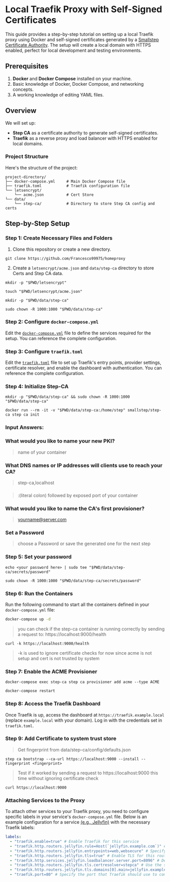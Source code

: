 # Local Traefik Proxy with Self-Signed Certificates

This guide provides a step-by-step tutorial on setting up a local Traefik proxy using Docker and self-signed certificates generated by a [Smallstep Certificate Authority](https://smallstep.com/docs/step-ca). The setup will create a local domain with HTTPS enabled, perfect for local development and testing environments.

## Prerequisites

1. **Docker** and **Docker Compose** installed on your machine.
2. Basic knowledge of Docker, Docker Compose, and networking concepts.
3. A working knowledge of editing YAML files.

## Overview

We will set up:

- **Step CA** as a certificate authority to generate self-signed certificates.
- **Traefik** as a reverse proxy and load balancer with HTTPS enabled for local domains.

### Project Structure

Here's the structure of the project:

```plaintext
project-directory/
├── docker-compose.yml     # Main Docker Compose file
├── traefik.toml           # Traefik configuration file
└── letsencrypt/
    └── acme.json          # Cert Store
└── data/
    └── step-ca/           # Directory to store Step CA config and certs
```

## Step-by-Step Setup

### Step 1: Create Necessary Files and Folders

1. Clone this repository or create a new directory.

```
git clone https://github.com/Francesco99975/homeproxy
```

2. Create a `letsencrypt/acme.json` and `data/step-ca` directory to store Certs and Step CA data.

```
mkdir -p "$PWD/letsencrypt"

touch "$PWD/letsencrypt/acme.json"
```

```
mkdir -p "$PWD/data/step-ca"

sudo chown -R 1000:1000 "$PWD/data/step-ca"
```

### Step 2: Configure `docker-compose.yml`

Edit the [`docker-compose.yml`](docker-compose.yml) file to define the services required for the setup. You can reference the complete configuration.

### Step 3: Configure `traefik.toml`

Edit the [`traefik.toml`](traefik.toml) file to set up Traefik's entry points, provider settings, certificate resolver, and enable the dashboard with authentication. You can reference the complete configuration.

### Step 4: Initialize Step-CA

```
mkdir -p "$PWD/data/step-ca" && sudo chown -R 1000:1000 "$PWD/data/step-ca"
```

```
docker run --rm -it -v "$PWD/data/step-ca:/home/step" smallstep/step-ca step ca init
```
### Input Answers:
### What would you like to name your new PKI?
> name of your container
### What DNS names or IP addresses will clients use to reach your CA?
> step-ca,localhost
### 
> :(literal colon) followed by exposed port of your container
### What would you like to name the CA's first provisioner?
> yourname@server.com
### Set a Password
> choose a Password or save the generated one for the next step

### Step 5: Set your password

```
echo <your password here> | sudo tee "$PWD/data/step-ca/secrets/password"
```

```
sudo chown -R 1000:1000 "$PWD/data/step-ca/secrets/password"
```

### Step 6: Run the Containers

Run the following command to start all the containers defined in your `docker-compose.yml` file:

```sh
docker-compose up -d
```

> you can check if the step-ca container is running correctly by sending a request to: https://localhost:9000/health

```
curl -k https://localhost:9000/health
```

> -k is used to ignore certificate checks for now since acme is not setup and cert is not trusted by system

### Step 7: Enable the ACME Provisioner

```
docker-compose exec step-ca step ca provisioner add acme --type ACME
```

```
docker-compose restart
```

### Step 8: Access the Traefik Dashboard

Once Traefik is up, access the dashboard at `https://traefik.example.local` (replace `example.local` with your domain). Log in with the credentials set in `traefik.toml`.

### Step 9: Add Certificate to system trust store

> Get fingerprint from data/step-ca/config/defaults.json

```
step ca bootstrap --ca-url https://localhost:9000 --install --fingerprint <fingerprint>
```

> Test if it worked by sending a request to https://localhost:9000 this time without ignoring certificate check

```
curl https://localhost:9000
```

### Attaching Services to the Proxy

To attach other services to your Traefik proxy, you need to configure specific labels in your service's `docker-compose.yml` file. Below is an example configuration for a service [(e.g., Jellyfin)](services/docker-compose_jellyfin.yml) with the necessary Traefik labels:

```yaml
labels:
  - "traefik.enable=true" # Enable Traefik for this service
  - "traefik.http.routers.jellyfin.rule=Host(`jellyfin.example.com`)" # Define the routing rule based on the host
  - "traefik.http.routers.jellyfin.entrypoints=web,websecure" # Specify the entry points for HTTP and HTTPS
  - "traefik.http.routers.jellyfin.tls=true" # Enable TLS for this router
  - "traefik.http.services.jellyfin.loadbalancer.server.port=8096" # Define the port on which the service is running
  - "traefik.http.routers.jellyfin.tls.certresolver=stepca" # Use the specified certificate resolver for TLS
  - "traefik.http.routers.jellyfin.tls.domains[0].main=jellyfin.example.com" # Define the main domain for TLS
  - "traefik.port=80" # Specify the port that Traefik should use to communicate with the service
```
